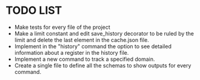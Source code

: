 # TODO LIST

* Make tests for every file of the project
* Make a limit constant and edit save_history decorator to be ruled by the limit and delete the last element in the cache.json file.
* Implement in the "history" command the option to see detailed information about a register in the history file.
* Implement a new command to track a specified domain.
* Create a single file to define all the schemas to show outputs for every command.